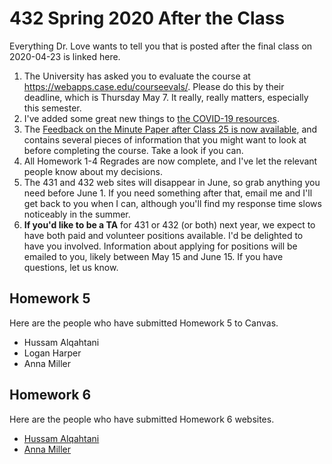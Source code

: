 # 432 Spring 2020 After the Class

Everything Dr. Love wants to tell you that is posted after the final class on 2020-04-23 is linked here.

1. The University has asked you to evaluate the course at https://webapps.case.edu/courseevals/. Please do this by their deadline, which is Thursday May 7. It really, really matters, especially this semester.
2. I've added some great new things to [the COVID-19 resources](https://github.com/THOMASELOVE/2020-432/blob/master/covid19resources.md).
3. The [Feedback on the Minute Paper after Class 25 is now available](https://bit.ly/432-2020-minute-25-feedback), and contains several pieces of information that you might want to look at before completing the course. Take a look if you can.
4. All Homework 1-4 Regrades are now complete, and I've let the relevant people know about my decisions.
5. The 431 and 432 web sites will disappear in June, so grab anything you need before June 1. If you need something after that, email me and I'll get back to you when I can, although you'll find my response time slows noticeably in the summer.
6. **If you'd like to be a TA** for 431 or 432 (or both) next year, we expect to have both paid and volunteer positions available. I'd be delighted to have you involved. Information about applying for positions will be emailed to you, likely between May 15 and June 15. If you have questions, let us know.

## Homework 5

Here are the people who have submitted Homework 5 to Canvas.

- Hussam Alqahtani
- Logan Harper
- Anna Miller

## Homework 6

Here are the people who have submitted Homework 6 websites.

- [Hussam Alqahtani](https://eloquent-sammet-99bc49.netlify.app/)
- [Anna Miller](http://annakmiller.info/)
